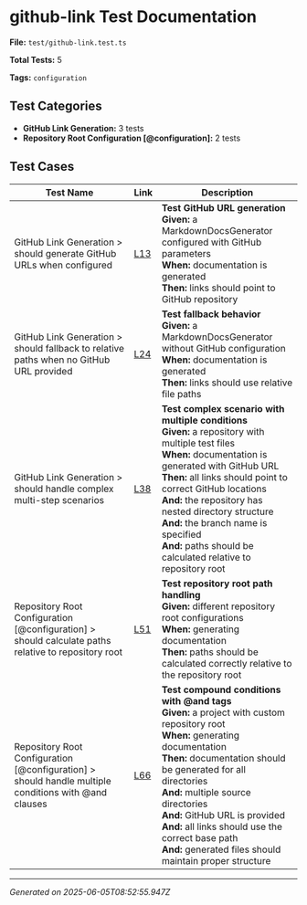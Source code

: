 # github-link Test Documentation

**File:** `test/github-link.test.ts`

**Total Tests:** 5

**Tags:** `configuration`

## Test Categories

- **GitHub Link Generation:** 3 tests
- **Repository Root Configuration [@configuration]:** 2 tests

## Test Cases

| Test Name | Link | Description |
|-----------|------|-------------|
| GitHub Link Generation > should generate GitHub URLs when configured | [L13](src/test/github-link.test.ts#L13) | **Test GitHub URL generation**<br>**Given:** a MarkdownDocsGenerator configured with GitHub parameters<br>**When:** documentation is generated<br>**Then:** links should point to GitHub repository |
| GitHub Link Generation > should fallback to relative paths when no GitHub URL provided | [L24](src/test/github-link.test.ts#L24) | **Test fallback behavior**<br>**Given:** a MarkdownDocsGenerator without GitHub configuration<br>**When:** documentation is generated<br>**Then:** links should use relative file paths |
| GitHub Link Generation > should handle complex multi-step scenarios | [L38](src/test/github-link.test.ts#L38) | **Test complex scenario with multiple conditions**<br>**Given:** a repository with multiple test files<br>**When:** documentation is generated with GitHub URL<br>**Then:** all links should point to correct GitHub locations<br>**And:** the repository has nested directory structure<br>**And:** the branch name is specified<br>**And:** paths should be calculated relative to repository root |
| Repository Root Configuration [@configuration] > should calculate paths relative to repository root | [L51](src/test/github-link.test.ts#L51) | **Test repository root path handling**<br>**Given:** different repository root configurations<br>**When:** generating documentation<br>**Then:** paths should be calculated correctly relative to the repository root |
| Repository Root Configuration [@configuration] > should handle multiple conditions with @and clauses | [L66](src/test/github-link.test.ts#L66) | **Test compound conditions with @and tags**<br>**Given:** a project with custom repository root<br>**When:** generating documentation<br>**Then:** documentation should be generated for all directories<br>**And:** multiple source directories<br>**And:** GitHub URL is provided<br>**And:** all links should use the correct base path<br>**And:** generated files should maintain proper structure |

---
*Generated on 2025-06-05T08:52:55.947Z*
